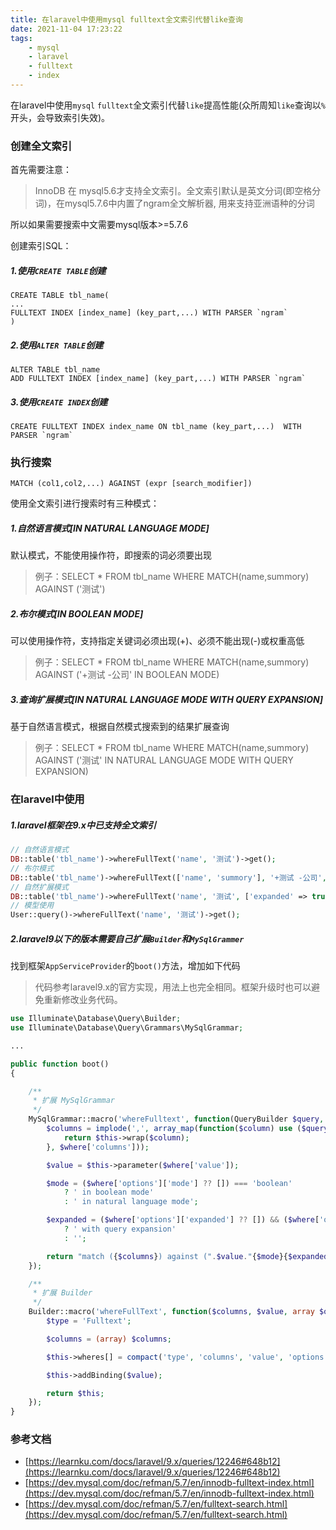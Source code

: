 ```yaml
---
title: 在laravel中使用mysql fulltext全文索引代替like查询
date: 2021-11-04 17:23:22
tags:
    - mysql
    - laravel
    - fulltext
    - index
---
```


在laravel中使用`mysql` `fulltext`全文索引代替`like`提高性能(众所周知`like`查询以`%`开头，会导致索引失效)。

### 创建全文索引
首先需要注意：
> InnoDB 在 mysql5.6才支持全文索引。全文索引默认是英文分词(即空格分词)，在mysql5.7.6中内置了ngram全文解析器, 用来支持亚洲语种的分词

所以如果需要搜索中文需要mysql版本>=5.7.6

创建索引SQL：
##### 1.使用`CREATE TABLE`创建
```mysql
CREATE TABLE tbl_name(
...
FULLTEXT INDEX [index_name] (key_part,...) WITH PARSER `ngram`
)
```

##### 2.使用`ALTER TABLE`创建
```mysql
ALTER TABLE tbl_name
ADD FULLTEXT INDEX [index_name] (key_part,...) WITH PARSER `ngram`
```

##### 3.使用`CREATE INDEX`创建
```mysql
CREATE FULLTEXT INDEX index_name ON tbl_name (key_part,...)  WITH PARSER `ngram`
```

### 执行搜索
```myql
MATCH (col1,col2,...) AGAINST (expr [search_modifier])
```
使用全文索引进行搜索时有三种模式：
##### 1.自然语言模式[IN NATURAL LANGUAGE MODE]
默认模式，不能使用操作符，即搜索的词必须要出现
> 例子：SELECT * FROM tbl_name WHERE MATCH(name,summory) AGAINST ('测试')

##### 2.布尔模式[IN BOOLEAN MODE]
可以使用操作符，支持指定关键词必须出现(+)、必须不能出现(-)或权重高低
>例子：SELECT * FROM tbl_name WHERE MATCH(name,summory) AGAINST ('+测试 -公司' IN BOOLEAN MODE)

##### 3.查询扩展模式[IN NATURAL LANGUAGE MODE WITH QUERY EXPANSION]
基于自然语言模式，根据自然模式搜索到的结果扩展查询

> 例子：SELECT * FROM tbl_name WHERE MATCH(name,summory) AGAINST ('测试' IN NATURAL LANGUAGE MODE WITH QUERY EXPANSION)

### 在laravel中使用

##### 1.laravel框架在9.x中已支持全文索引

```php
// 自然语言模式
DB::table('tbl_name')->whereFullText('name', '测试')->get();
// 布尔模式
DB::table('tbl_name')->whereFullText(['name', 'summory'], '+测试 -公司', ['mode' => 'boolean'])->count();
// 自然扩展模式
DB::table('tbl_name')->whereFullText('name', '测试', ['expanded' => true])->paginate(10);
// 模型使用
User::query()->whereFullText('name', '测试')->get();
```

##### 2.laravel9以下的版本需要自己扩展`Builder`和`MySqlGrammer`
找到框架`AppServiceProvider`的`boot()`方法，增加如下代码

> 代码参考laravel9.x的官方实现，用法上也完全相同。框架升级时也可以避免重新修改业务代码。

```php
use Illuminate\Database\Query\Builder;
use Illuminate\Database\Query\Grammars\MySqlGrammar;

...

public function boot()
{

    /**
     * 扩展 MySqlGrammar
     */
    MySqlGrammar::macro('whereFulltext', function(QueryBuilder $query, $where) {
        $columns = implode(',', array_map(function($column) use ($query){
            return $this->wrap($column);
        }, $where['columns']));

        $value = $this->parameter($where['value']);

        $mode = ($where['options']['mode'] ?? []) === 'boolean'
            ? ' in boolean mode'
            : ' in natural language mode';

        $expanded = ($where['options']['expanded'] ?? []) && ($where['options']['mode'] ?? []) !== 'boolean'
            ? ' with query expansion'
            : '';

        return "match ({$columns}) against (".$value."{$mode}{$expanded})";
    });

    /**
     * 扩展 Builder
     */
    Builder::macro('whereFullText', function($columns, $value, array $options = [], $boolean = 'and') {
        $type = 'Fulltext';

        $columns = (array) $columns;

        $this->wheres[] = compact('type', 'columns', 'value', 'options', 'boolean');

        $this->addBinding($value);

        return $this;
    });
}
```

### 参考文档
* [https://learnku.com/docs/laravel/9.x/queries/12246#648b12](https://learnku.com/docs/laravel/9.x/queries/12246#648b12)
* [https://dev.mysql.com/doc/refman/5.7/en/innodb-fulltext-index.html](https://dev.mysql.com/doc/refman/5.7/en/innodb-fulltext-index.html)
* [https://dev.mysql.com/doc/refman/5.7/en/fulltext-search.html](https://dev.mysql.com/doc/refman/5.7/en/fulltext-search.html)

